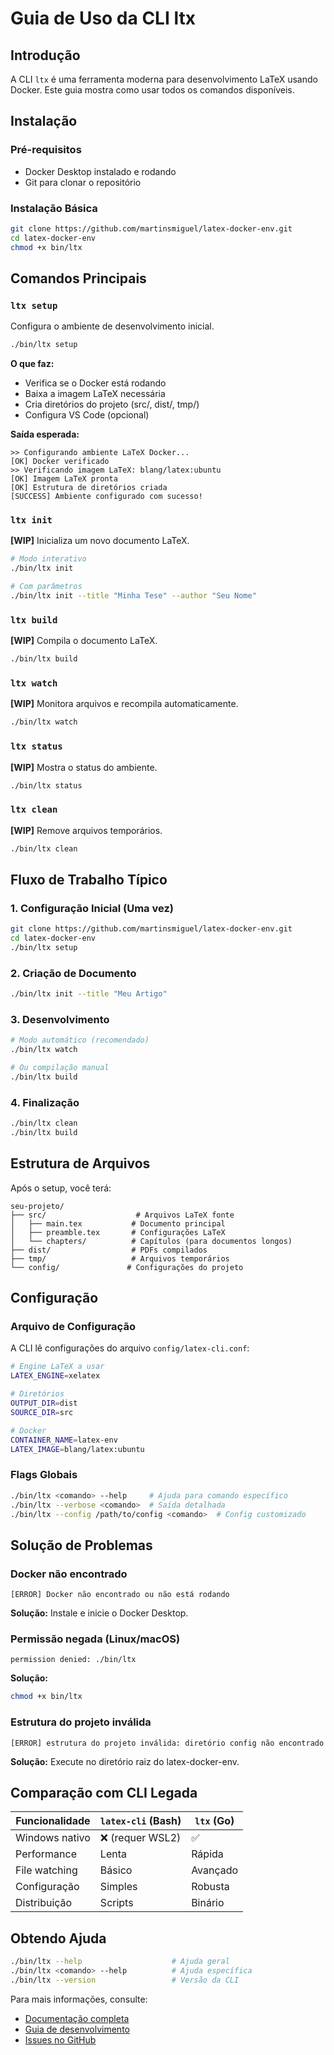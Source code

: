 # Guia de Uso da CLI ltx

## Introdução

A CLI `ltx` é uma ferramenta moderna para desenvolvimento LaTeX usando Docker. Este guia mostra como usar todos os comandos disponíveis.

## Instalação

### Pré-requisitos
- Docker Desktop instalado e rodando
- Git para clonar o repositório

### Instalação Básica
```bash
git clone https://github.com/martinsmiguel/latex-docker-env.git
cd latex-docker-env
chmod +x bin/ltx
```

## Comandos Principais

### `ltx setup`
Configura o ambiente de desenvolvimento inicial.

```bash
./bin/ltx setup
```

**O que faz:**
- Verifica se o Docker está rodando
- Baixa a imagem LaTeX necessária
- Cria diretórios do projeto (src/, dist/, tmp/)
- Configura VS Code (opcional)

**Saída esperada:**
```
>> Configurando ambiente LaTeX Docker...
[OK] Docker verificado
>> Verificando imagem LaTeX: blang/latex:ubuntu
[OK] Imagem LaTeX pronta
[OK] Estrutura de diretórios criada
[SUCCESS] Ambiente configurado com sucesso!
```

### `ltx init`
**[WIP]** Inicializa um novo documento LaTeX.

```bash
# Modo interativo
./bin/ltx init

# Com parâmetros
./bin/ltx init --title "Minha Tese" --author "Seu Nome"
```

### `ltx build`
**[WIP]** Compila o documento LaTeX.

```bash
./bin/ltx build
```

### `ltx watch`
**[WIP]** Monitora arquivos e recompila automaticamente.

```bash
./bin/ltx watch
```

### `ltx status`
**[WIP]** Mostra o status do ambiente.

```bash
./bin/ltx status
```

### `ltx clean`
**[WIP]** Remove arquivos temporários.

```bash
./bin/ltx clean
```

## Fluxo de Trabalho Típico

### 1. Configuração Inicial (Uma vez)
```bash
git clone https://github.com/martinsmiguel/latex-docker-env.git
cd latex-docker-env
./bin/ltx setup
```

### 2. Criação de Documento
```bash
./bin/ltx init --title "Meu Artigo"
```

### 3. Desenvolvimento
```bash
# Modo automático (recomendado)
./bin/ltx watch

# Ou compilação manual
./bin/ltx build
```

### 4. Finalização
```bash
./bin/ltx clean
./bin/ltx build
```

## Estrutura de Arquivos

Após o setup, você terá:

```
seu-projeto/
├── src/                    # Arquivos LaTeX fonte
│   ├── main.tex           # Documento principal
│   ├── preamble.tex       # Configurações LaTeX
│   └── chapters/          # Capítulos (para documentos longos)
├── dist/                  # PDFs compilados
├── tmp/                   # Arquivos temporários
└── config/               # Configurações do projeto
```

## Configuração

### Arquivo de Configuração
A CLI lê configurações do arquivo `config/latex-cli.conf`:

```bash
# Engine LaTeX a usar
LATEX_ENGINE=xelatex

# Diretórios
OUTPUT_DIR=dist
SOURCE_DIR=src

# Docker
CONTAINER_NAME=latex-env
LATEX_IMAGE=blang/latex:ubuntu
```

### Flags Globais
```bash
./bin/ltx <comando> --help     # Ajuda para comando específico
./bin/ltx --verbose <comando>  # Saída detalhada
./bin/ltx --config /path/to/config <comando>  # Config customizado
```

## Solução de Problemas

### Docker não encontrado
```
[ERROR] Docker não encontrado ou não está rodando
```
**Solução:** Instale e inicie o Docker Desktop.

### Permissão negada (Linux/macOS)
```
permission denied: ./bin/ltx
```
**Solução:**
```bash
chmod +x bin/ltx
```

### Estrutura do projeto inválida
```
[ERROR] estrutura do projeto inválida: diretório config não encontrado
```
**Solução:** Execute no diretório raiz do latex-docker-env.

## Comparação com CLI Legada

| Funcionalidade | `latex-cli` (Bash) | `ltx` (Go) |
|----------------|---------------------|------------|
| Windows nativo | ❌ (requer WSL2)    | ✅         |
| Performance    | Lenta               | Rápida     |
| File watching  | Básico              | Avançado   |
| Configuração   | Simples             | Robusta    |
| Distribuição   | Scripts             | Binário    |

## Obtendo Ajuda

```bash
./bin/ltx --help                    # Ajuda geral
./bin/ltx <comando> --help          # Ajuda específica
./bin/ltx --version                 # Versão da CLI
```

Para mais informações, consulte:
- [Documentação completa](../README.md)
- [Guia de desenvolvimento](development-guide.md)
- [Issues no GitHub](https://github.com/martinsmiguel/latex-docker-env/issues)
